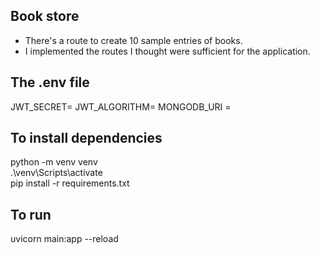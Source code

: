 ## Book store

- There's a route to create 10 sample entries of books.
- I implemented the routes I thought were sufficient for the application.

## The .env file

JWT_SECRET=
JWT_ALGORITHM=
MONGODB_URI =

## To install dependencies

python -m venv venv  
.\venv\Scripts\activate  
pip install -r requirements.txt

## To run

uvicorn main:app --reload
